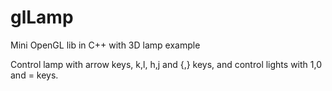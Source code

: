 glLamp
======

Mini OpenGL lib in C++ with 3D lamp example

Control lamp with arrow keys, k,l, h,j and {,} keys, and control lights with 1,0 and = keys.
